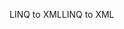 <span data-ttu-id="37d55-101">LINQ to XML</span><span class="sxs-lookup"><span data-stu-id="37d55-101">LINQ to XML</span></span>